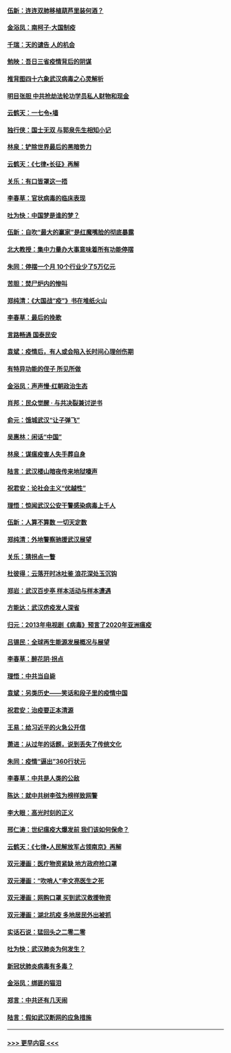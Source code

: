 #### [伍新：连连双肺移植葫芦里装何酒？](../pages/nsc993/n11913667.md?t=03050031) 
#### [金浴凤：南柯子·大国制疫](../pages/nsc993/n11913657.md?t=03050031) 
#### [千瑞：天的谴告  人的机会](../pages/nsc993/n11913309.md?t=03050031) 
#### [勉映：吾日三省疫情背后的阴谋](../pages/nsc993/n11913079.md?t=03050031) 
#### [推背图四十六象武汉病毒之心灵解析](../pages/nsc993/n11911761.md?t=03050031) 
#### [明目张胆 中共抢劫法轮功学员私人财物和现金](../pages/nsc993/n11910262.md?t=03050031) 
#### [云鹤天：一七令▪墙](../pages/nsc993/n11910627.md?t=03050031) 
#### [独行侠：国士无双 与郭泉先生相知小记](../pages/nsc993/n11910613.md?t=03050031) 
#### [林泉：铲除世界最后的黑暗势力](../pages/nsc993/n11909320.md?t=03050031) 
#### [云鹤天：《七律▪长征》再解](../pages/nsc993/n11909327.md?t=03050031) 
#### [关乐：有口皆罩这一捂](../pages/nsc993/n11908393.md?t=03050031) 
#### [李春草：官状病毒的临床表现](../pages/nsc993/n11908339.md?t=03050031) 
#### [吐为快：中国梦是谁的梦？](../pages/nsc993/n11906564.md?t=03050031) 
#### [伍新：自吹“最大的赢家”是红魔嘴脸的彻底暴露](../pages/nsc993/n11906407.md?t=03050031) 
#### [北大教授：集中力量办大事意味着所有功能停摆](../pages/nsc993/n11904800.md?t=03050031) 
#### [朱同：停摆一个月 10个行业少了5万亿元](../pages/nsc993/n11904498.md?t=03050031) 
#### [苦胆：焚尸炉内的惨叫](../pages/nsc993/n11904479.md?t=03050031) 
#### [郑纯清：《大国战“疫”》书在堆纸火山](../pages/nsc993/n11904450.md?t=03050031) 
#### [李春草：最后的挽歌](../pages/nsc993/n11904441.md?t=03050031) 
#### [言路畅通 国泰民安](../pages/nsc993/n11904222.md?t=03050031) 
#### [袁斌：疫情后，有人或会陷入长时间心理创伤期](../pages/nsc993/n11901514.md?t=03050031) 
#### [有特异功能的侄子 所见所做](../pages/nsc993/n11901154.md?t=03050031) 
#### [金浴凤：声声慢‧红朝政治生态](../pages/nsc993/n11899553.md?t=03050031) 
#### [肖邦：民众觉醒 · 与共决裂兼讨逆书](../pages/nsc993/n11898435.md?t=03050031) 
#### [俞元：饿城武汉“让子弹飞”](../pages/nsc993/n11898344.md?t=03050031) 
#### [吴惠林：闲话“中国”](../pages/nsc993/n11898182.md?t=03050031) 
#### [林泉：谋瘟疫害人失手葬自身](../pages/nsc993/n11897892.md?t=03050031) 
#### [陆言：武汉楼山暗夜传来地狱嚎声](../pages/nsc993/n11897033.md?t=03050031) 
#### [祝君安：论社会主义“优越性”](../pages/nsc993/n11897005.md?t=03050031) 
#### [理悟：惊闻武汉公安干警感染病毒上千人](../pages/nsc993/n11896947.md?t=03050031) 
#### [伍新：人算不算数 一切天定数](../pages/nsc993/n11893372.md?t=03050031) 
#### [郑纯清：外地警察驰援武汉展望](../pages/nsc993/n11893115.md?t=03050031) 
#### [关乐：猜拐点一瞥](../pages/nsc993/n11893020.md?t=03050031) 
#### [杜彼得：云落开时冰吐鉴 浪花深处玉沉钩](../pages/nsc993/n11892107.md?t=03050031) 
#### [郑岩：武汉百步亭 样本活动与样本遭遇](../pages/nsc993/n11892310.md?t=03050031) 
#### [方能达：武汉疠疫发人深省](../pages/nsc993/n11891376.md?t=03050031) 
#### [归元：2013年电视剧《病毒》预言了2020年亚洲瘟疫](../pages/nsc993/n11891126.md?t=03050031) 
#### [吕锡民：全球再生能源发展概况与展望](../pages/nsc993/n11890613.md?t=03050031) 
#### [李春草：醉花阴·拐点](../pages/nsc993/n11890567.md?t=03050031) 
#### [理悟：中共当自毙](../pages/nsc993/n11890559.md?t=03050031) 
#### [袁斌：另类历史——笑话和段子里的疫情中国](../pages/nsc993/n11889243.md?t=03050031) 
#### [祝君安：治疫要正本清源](../pages/nsc993/n11889085.md?t=03050031) 
#### [王易：给习近平的火急公开信](../pages/nsc993/n11888225.md?t=03050031) 
#### [萧进：从过年的话题，说到丢失了传统文化](../pages/nsc993/n11887732.md?t=03050031) 
#### [朱同：疫情“逼出”360行状元](../pages/nsc993/n11887678.md?t=03050031) 
#### [李春草：中共是人类的公敌](../pages/nsc993/n11887656.md?t=03050031) 
#### [陈达：就中共树李弦为榜样致网警](../pages/nsc993/n11887625.md?t=03050031) 
#### [李大眼：高光时刻的正义](../pages/nsc993/n11887585.md?t=03050031) 
#### [邢仁涛：世纪瘟疫大爆发前 我们该如何保命？](../pages/nsc993/n11887535.md?t=03050031) 
#### [云鹤天：《七律▪人民解放军占领南京》再解](../pages/nsc993/n11887524.md?t=03050031) 
#### [双元漫画：医疗物资紧缺 地方政府抢口罩](../pages/nsc993/n11884744.md?t=03050031) 
#### [双元漫画：“吹哨人”李文亮医生之死](../pages/nsc993/n11884705.md?t=03050031) 
#### [双元漫画：网购口罩 买到武汉救援物资](../pages/nsc993/n11884670.md?t=03050031) 
#### [双元漫画：湖北抗疫 多地居民外出被抓](../pages/nsc993/n11884643.md?t=03050031) 
#### [实话石说：猛回头之二零二零](../pages/nsc993/n11883968.md?t=03050031) 
#### [吐为快：武汉肺炎为何发生？](../pages/nsc993/n11882180.md?t=03050031) 
#### [新冠状肺炎病毒有多毒？](../pages/nsc993/n11881790.md?t=03050031) 
#### [金浴凤：绑匪的猫泪](../pages/nsc993/n11880664.md?t=03050031) 
#### [郑言：中共还有几天闹](../pages/nsc993/n11880645.md?t=03050031) 
#### [陆言：假如武汉断网的应急措施](../pages/nsc993/n11880619.md?t=03050031) 

----
#### [ >>> 更早内容 <<< ](../indexes/nsc993-earlier.md)
